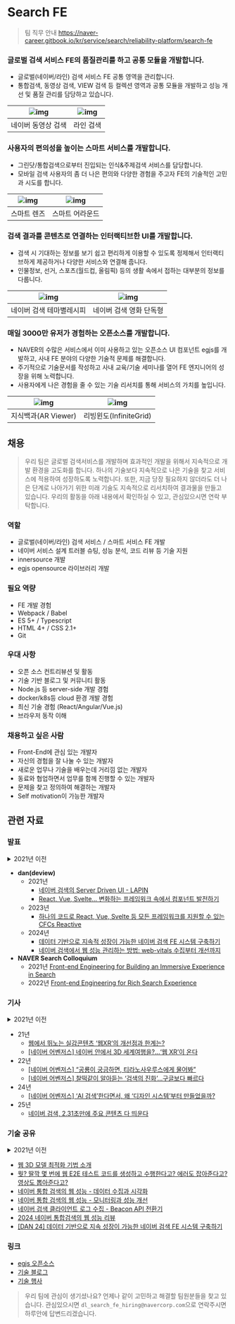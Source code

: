 # Search FE

> 팀 직무 안내 https://naver-career.gitbook.io/kr/service/search/reliability-platform/search-fe

### 글로벌 검색 서비스 FE의 품질관리를 하고 공통 모듈을 개발합니다.

- 글로벌(네이버/라인) 검색 서비스 FE 공통 영역을 관리합니다.
- 통합검색, 동영상 검색, VIEW 검색 등 컬렉션 영역과 공통 모듈을 개발하고 성능 개선 및 품질 관리를 담당하고 있습니다.


| ![img](./assets/searchfe/feplatform-네이버-검색결과.png) | ![img](./assets/searchfe/feplatform-라인-검색결과.png) |
| -- | -- |
| 네이버 동영상 검색 | 라인 검색 |


### 사용자의 편의성을 높이는 스마트 서비스를 개발합니다.

- 그린닷/통합검색으로부터 진입되는 인식&주제검색 서비스를 담당합니다.
- 모바일 검색 사용자의 좀 더 나은 편의와 다양한 경험을 주고자 FE의 기술적인 고민과 시도를 합니다.

| ![img](./assets/searchfe/feplatform-스마트렌즈.png) | ![img](./assets/searchfe/feplatform-스마트어라운드.png) |
| -- | -- |
| 스마트 렌즈 | 스마트 어라운드 |

### 검색 결과를 콘텐츠로 연결하는 인터랙티브한 UI를 개발합니다.


- 검색 시 기대하는 정보를 보기 쉽고 편리하게 이용할 수 있도록 정제해서 인터랙티브하게 제공하거나 다양한 서비스와 연결해 줍니다.
- 인물정보, 선거, 스포츠(월드컵, 올림픽) 등의 생활 속에서 접하는 대부분의 정보를 다룹니다.

| ![img](./assets/searchfe/feplatform-컨검-테마별레시피.png) | ![img](./assets/searchfe/feplatform-컨검-영화단독형.png) |
| -- | -- |
| 네이버 검색 테마별레시피 | 네이버 검색 영화 단독형 |


### 매일 3000만 유저가 경험하는 오픈소스를 개발합니다.
- NAVER의 수많은 서비스에서 이미 사용하고 있는 오픈소스 UI 컴포넌트 egjs를 개발하고, 사내 FE 분야의 다양한 기술적 문제를 해결합니다.
- 주기적으로 기술문서를 작성하고 사내 교육/기술 세미나를 열어 FE 엔지니어의 성장을 위해 노력합니다.
- 사용자에게 나은 경험을 줄 수 있는 기술 리서치를 통해 서비스의 가치를 높입니다.


| ![img](./assets/searchfe/feplatform-ar.jpg) | ![img](./assets/searchfe/feplatform-리빙윈도.png) |
| -- | -- |
| 지식백과(AR Viewer) | 리빙윈도(InfiniteGrid) |


## 채용
> 우리 팀은 글로벌 검색서비스를 개발하며 효과적인 개발을 위해서 지속적으로 개발 환경을 고도화를 합니다. 하나의 기술보다 지속적으로 나은 기술을 찾고 서비스에 적용하여 성장하도록 노력합니다. 
> 또한, 지금 당장 필요하지 않더라도 더 나은 단계로 나아가기 위한 미래 기술도 지속적으로 리서치하여 결과물을 만들고 있습니다. 우리의 활동을 아래 내용에서 확인하실 수 있고, 관심있으시면 연락 부탁합니다.

### 역할
- 글로벌(네이버/라인) 검색 서비스 / 스마트 서비스 FE 개발
- 네이버 서비스 설계 트러블 슈팅, 성능 분석, 코드 리뷰 등 기술 지원
- innersource 개발
- egjs opensource 라이브러리 개발

### 필요 역량
- FE 개발 경험
- Webpack / Babel
- ES 5+ / Typescript
- HTML 4+ / CSS 2.1+ 
- Git

### 우대 사항
- 오픈 소스 컨트리뷰션 및 활동
- 기술 기반 블로그 및 커뮤니티 활동
- Node.js 등 server-side 개발 경험
- docker/k8s등 cloud 환경 개발 경험
- 최신 기술 경험 (React/Angular/Vue.js) 
- 브라우저 동작 이해

### 채용하고 싶은 사람
- Front-End에 관심 있는 개발자
- 자신의 경험을 잘 나눌 수 있는 개발자
- 새로운 업무나 기술을 배우는데 거리낌 없는 개발자
- 동료와 협업하면서 업무를 함께 진행할 수 있는 개발자
- 문제을 찾고 정의하여 해결하는 개발자
- Self motivation이 가능한 개발자

## 관련 자료

### 발표
<details>
<summary>2021년 이전</summary>
    
- 2016년 [네이버의 모던 웹 라이브러리](https://deview.kr/2016/schedule#session/165)
- 2017년 [밑바닥부터 시작하는 360 뷰어](https://deview.kr/2017/schedule/204)
- 2019년 [React, Angular, Vue를 한 번에 지원하기 위한 설계 (Cross Framework Component)](https://deview.kr/2019/schedule/289)
- 2020년
    - [WebXR API를 이용한 웹 AR 개발, 그 한계와 대안](https://deview.kr/2020/sessions/361)
    - [성능개선 뛰어들기 (고전적 SSR 성능개선)](https://deview.kr/2020/sessions/346)
    - [egjs 오픈 서커스 오신것을 환영합니다. (InfiniteGrid, Flicking 등 오픈소스를 활용한 아이폰 화면 구현)](https://deview.kr/2020/sessions/400)

</details>

- **dan(deview)**
    - 2021년
        - [네이버 검색의 Server Driven UI - LAPIN](https://deview.kr/2021/sessions/454)
        - [React, Vue, Svelte… 변화하는 프레임워크 속에서 컴포넌트 발전하기](https://deview.kr/2021/sessions/499)
    - 2023년
        - [하나의 코드로 React, Vue, Svelte 등 모든 프레임워크를 지원할 수 있는 CFCs Reactive](https://deview.kr/2023/sessions/548)
    - 2024년
        - [데이터 기반으로 지속적 성장이 가능한 네이버 검색 FE 시스템 구축하기](https://dan.naver.com/24/sessions/622)
        - [네이버 검색에서 웹 성능 관리하는 방법: web-vitals 수집부터 개선까지](https://dan.naver.com/24/sessions/607)
- **NAVER Search Colloquium**
    - 2021년 [Front-end Engineering for Building an Immersive Experience in Search](https://searchcolloquium.naver.com/2021/)
    - 2022년 [Front-end Engineering for Rich Search Experience](https://searchcolloquium.naver.com/)

### 기사
<details>
<summary>2021년 이전</summary>
    
- 17년
    - [[데뷰2017] 네이버, 밑바닥부터 시작한 ‘360도 뷰어’ 어떻게 개발했나](http://m.ddaily.co.kr/m/m_article/?no=161212)
    
</details>

- 21년
    - [웹에서 뛰노는 실감콘텐츠 ‘웹XR’의 개선점과 한계는?](https://n.news.naver.com/mnews/article/138/0002102997?sid=001)
    - [[네이버 어벤저스] 네이버 안에서 3D 세계여행을?…‘웹 XR’이 온다](https://news.naver.com/main/read.nhn?mode=LSD&mid=shm&sid1=105&oid=138&aid=0002103040)
- 22년
    - [[네이버 어벤저스] “공룡이 궁금하면, 티라노사우루스에게 물어봐”](https://www.ddaily.co.kr/news/article/?no=238872)
    - [[네이버 어벤저스] 찰떡같이 알아듣는 ‘검색의 진화’…구글보다 빠르다](https://www.ddaily.co.kr/news/article/?no=238971)
- 24년
    - [[네이버 어벤저스] ‘AI 검색’한다면서, 왜 ‘디자인 시스템’부터 만들었을까?](https://www.ddaily.co.kr/page/view/2023112418224124800)
- 25년
    - [네이버 검색, 2.31초만에 주요 콘텐츠 다 띄운다](https://n.news.naver.com/mnews/article/011/0004462794?sid=105)

### 기술 공유
<details>
<summary>2021년 이전</summary>
    
- [AngularJS 도입 선택 가이드 공개합니다.](http://d2.naver.com/helloworld/1172239)
- React [적용 가이드1](http://d2.naver.com/helloworld/9297403), [적용 가이드2](http://d2.naver.com/helloworld/1848131)
- jQuery 애니메이션은 어떻게 작동하는가? [기본 편](http://d2.naver.com/helloworld/0265052), [심화 편](http://d2.naver.com/helloworld/4424601) , [응용 편](http://d2.naver.com/helloworld/9323973)
- [jQuery는 이벤트를 어떻게 처리하는가?](http://d2.naver.com/helloworld/1855209)
- [2016년과 이후 JavaScript의 동향](http://d2.naver.com/helloworld/3618177)
- 2017년과 이후 JavaScript의 동향 [1](https://d2.naver.com/helloworld/2809766), [2](https://d2.naver.com/helloworld/7229119), [3](https://d2.naver.com/helloworld/0473039),
- 2018년과 이후 JavaScript의 동향 [1](https://d2.naver.com/helloworld/7495331), [2](https://d2.naver.com/helloworld/3259111)
- [하드웨어 가속에 대한 이해와 적용](http://d2.naver.com/helloworld/2061385)
- [네이버 쇼핑의 새로운 카드형 UI 라이브러리, eg.InfiniteGrid](http://d2.naver.com/helloworld/4874130)
- [사용자의 액션에 반응하는 UI 라이브러리, eg.Axes](https://d2.naver.com/helloworld/0590136)
- [카드형 UI와 eg.InfiniteGrid 3.0](https://d2.naver.com/helloworld/0637045)
- [User-Agent Client Hints의 도입, UA 프리징을 대비하라](https://d2.naver.com/helloworld/6532276)
- [WebXR Device API를 이용한 웹 AR 구현, 그 한계와 대안 - 이론 편](https://d2.naver.com/helloworld/0527763)
- [WebXR Device API를 이용한 웹 AR 구현, 그 한계와 대안 - 실전 편](https://d2.naver.com/helloworld/0189619)

</details>

- [웹 3D 모델 최적화 기법 소개](https://d2.naver.com/helloworld/6152907)
- [뭣? 딸깍 몇 번에 웹 E2E 테스트 코드를 생성하고 수행한다고? 에러도 잡아준다고? 영상도 뽑아준다고?](https://d2.naver.com/helloworld/4003712)
- [네이버 통합 검색의 웹 성능 - 데이터 수집과 시각화](https://d2.naver.com/helloworld/9227596)
- [네이버 통합 검색의 웹 성능 - 모니터링과 성능 개선](https://d2.naver.com/helloworld/8113611)
- [네이버 검색 클라이언트 로그 수집 - Beacon API 전환기](https://d2.naver.com/helloworld/1773964)
- [2024 네이버 통합검색의 웹 성능 리뷰](https://d2.naver.com/helloworld/9582944)
- [[DAN 24] 데이터 기반으로 지속 성장이 가능한 네이버 검색 FE 시스템 구축하기](https://d2.naver.com/helloworld/3435419)

### 링크
- [egjs 오픈소스](http://naver.github.io/egjs/)
- [기술 블로그](https://medium.com/naver-fe-platform)
- [기술 행사](https://github.com/NAVER-FEPlatform/FEDevtalk)


> 우리 팀에 관심이 생기셨나요? 언제나 같이 고민하고 해결할 팀원분들을 찾고 있습니다.
> 관심있으시면 `dl_search_fe_hiring@navercorp.com`으로 연락주시면 하루안에 답변드리겠습니다.
    
